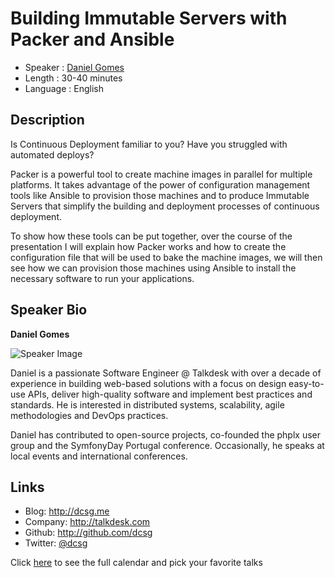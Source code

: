Building Immutable Servers with Packer and Ansible
====================================================

* Speaker   : [Daniel Gomes](https://pixels.camp/dcsg)
* Length    : 30-40 minutes
* Language  : English

Description
-----------

Is Continuous Deployment familiar to you? Have you struggled with automated deploys?

Packer is a powerful tool to create machine images in parallel for multiple platforms. It takes advantage of the power of configuration management tools like Ansible to provision those machines and to produce Immutable Servers that simplify the building and deployment processes of continuous deployment.

To show how these tools can be put together, over the course of the presentation I will explain how Packer works and how to create the configuration file that will be used to bake the machine images, we will then see how we can provision those machines using Ansible to install the necessary software to run your applications.

Speaker Bio
-----------

**Daniel Gomes**

![Speaker Image](https://avatars0.githubusercontent.com/u/744921?v=4&s=460)

Daniel is a passionate Software Engineer @ Talkdesk with over a decade of experience in building web-based solutions with a focus on design easy-to-use APIs, deliver high-quality software and implement best practices and standards. He is interested in distributed systems, scalability, agile methodologies and DevOps practices.

Daniel has contributed to open-source projects, co-founded the phplx user group and the SymfonyDay Portugal conference. Occasionally, he speaks at local events and international conferences.

Links
-----

* Blog: http://dcsg.me
* Company: http://talkdesk.com
* Github: http://github.com/dcsg
* Twitter: [@dcsg](https://twitter.com/_dcsg)

Click [here][1] to see the full calendar and pick your favorite talks

[1]: https://pixels.camp/schedule/
